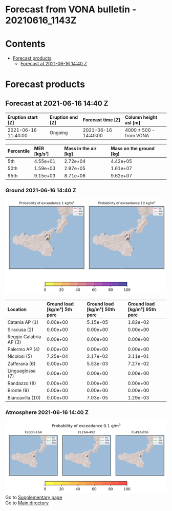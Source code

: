 
Forecast from VONA bulletin - 20210616_1143Z
============================================

Contents
========

* [Forecast products](#forecast-products)
	* [Forecast at 2021-06-16 14:40 Z](#forecast-at-2021-06-16-1440-z)

# Forecast products

## Forecast at 2021-06-16 14:40 Z
  

|Eruption start [Z]|Eruption end [Z]|Forecast time [Z]|Column height asl [m]|
| :--- | :--- | :--- | :--- |
|2021-06-16 11:40:00|Ongoing|2021-06-16 14:40:00|4000 ± 500 - from VONA|
  
  

|Percentile|MER [kg/s¹]|Mass in the air [kg]|Mass on the ground [kg]|
| :--- | :--- | :--- | :--- |
|5th|4.55e+01|2.72e+04|4.42e+05|
|50th|1.59e+03|2.87e+05|1.61e+07|
|95th|9.15e+03|8.71e+06|9.62e+07|
  

### Ground 2021-06-16 14:40 Z
  
![](./figures/probability_grd_2021_06_16_1440_scenario_1.png)  
  
  
  
  
  
  
  
  
  

|Location|Ground load [kg/m²] 5th perc|Ground load [kg/m²] 50th perc|Ground load [kg/m²] 95th perc|
| :--- | :--- | :--- | :--- |
|Catania AP (1)|0.00e+00|5.15e-05|1.82e-02|
|Siracusa (2)|0.00e+00|0.00e+00|0.00e+00|
|Reggio Calabria AP (3)|0.00e+00|0.00e+00|0.00e+00|
|Palermo AP (4)|0.00e+00|0.00e+00|0.00e+00|
|Nicolosi (5)|7.25e-04|2.17e-02|3.11e-01|
|Zafferana (6)|0.00e+00|5.53e-03|7.27e-02|
|Linguaglossa (7)|0.00e+00|0.00e+00|0.00e+00|
|Randazzo (8)|0.00e+00|0.00e+00|0.00e+00|
|Bronte (9)|0.00e+00|0.00e+00|0.00e+00|
|Biancavilla (10)|0.00e+00|7.03e-05|1.29e-03|
  

### Atmosphere 2021-06-16 14:40 Z
  
![](./figures/probability_air_2021_06_16_1440_scenario_1_conclev_1.png)  
Go to [Supplementary page](Supplementary_page.md)  
Go to [Main directory](https://github.com/federicapardini/Real_time_ash_forecast)